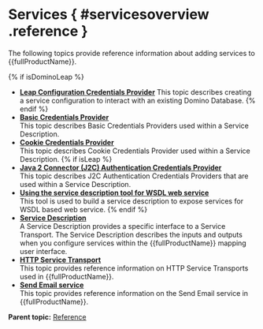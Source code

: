 # Services { #servicesoverview .reference }

The following topics provide reference information about adding services to {{fullProductName}}.

{% if isDominoLeap %}
-   **[Leap Configuration Credentials Provider](dleap_config_credentials_provider.md)**
This topic describes creating a service configuration to interact with an existing Domino Database.
{% endif %}
-   **[Basic Credentials Provider](ref_service_basic_credentials_provider.md)**  
This topic describes Basic Credentials Providers used within a Service Description.
-   **[Cookie Credentials Provider](ref_service_cookie_credentials_provider.md)**  
This topic describes Cookie Credentials Provider used within a Service Description.
{% if isLeap %}
-   **[Java 2 Connector \(J2C\) Authentication Credentials Provider](ref_service_j2c_credentials_provider.md)**  
This topic describes J2C Authentication Credentials Providers that are used within a Service Description.
-   **[Using the service description tool for WSDL web service](ref_service_wsdl_ovr.md)**  
This tool is used to build a service description to expose services for WSDL based web service.
{% endif %}
-   **[Service Description](ref_service_service_description.md)**  
A Service Description provides a specific interface to a Service Transport. The Service Description describes the inputs and outputs when you configure services within the {{fullProductName}} mapping user interface.
-   **[HTTP Service Transport](ref_service_http_service_transport.md)**  
This topic provides reference information on HTTP Service Transports used in {{fullProductName}}.
-   **[Send Email service](ref_send_email.md)**  
This topic provides reference information on the Send Email service in {{fullProductName}}.

**Parent topic:** [Reference](reference_toc.md)

